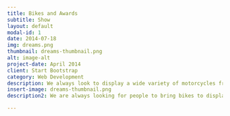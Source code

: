 ```yaml
---
title: Bikes and Awards
subtitle: Show
layout: default
modal-id: 1
date: 2014-07-18
img: dreams.png
thumbnail: dreams-thumbnail.png
alt: image-alt
project-date: April 2014
client: Start Bootstrap
category: Web Development
description: We always look to display a wide variety of motorcycles from modern day to classic from many countries and manufacturers. Anything with two wheels is welcome at our show. <br/><br/>As we have in previous years we will be holding a competition for the best bike in show and also we will be presenting the annual ‘Cecil Keel Award’ for the best classic British bike. memory of Cecil Keel (16th April 1926 – 5th October 2015), Cecil had a passion for motorcycles from his teenage years and in particular had a keen interest in Velocette’s. He started collecting motorcycles in the 1980’s and was actively involved in the Vintage Motorcycle Club and Velocette Owners Club. 
insert-image: dreams-thumbnail.png
description2: We are always looking for people to bring bikes to display at the show. If you own a bike or bikes and are interested in displaying them please get in touch via our contacts page and our show organisers will be happy to provide you with more information and coordinate things with you. We always employ professional overnight security at our show as many people who kindly allow us to show their bikes can be confident we take the best possible care of their prized possessions. We also aim to keep all bikes under cover at the request of owners should the weather take a turn for the worse.

---
```

